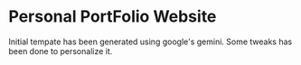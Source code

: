 # Personal PortFolio Website
Initial tempate has been generated using google's gemini. Some tweaks has been done to personalize it.
